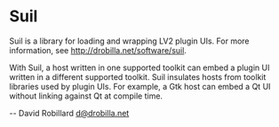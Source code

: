 Suil
====

Suil is a library for loading and wrapping LV2 plugin UIs.
For more information, see <http://drobilla.net/software/suil>.

With Suil, a host written in one supported toolkit can embed a plugin UI
written in a different supported toolkit.  Suil insulates hosts from toolkit
libraries used by plugin UIs.  For example, a Gtk host can embed a Qt UI
without linking against Qt at compile time.

 -- David Robillard <d@drobilla.net>

